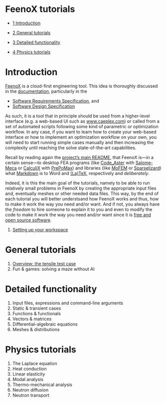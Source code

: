 # FeenoX tutorials

- [<span class="toc-section-number">1</span> Introduction][]
- [<span class="toc-section-number">2</span> General tutorials][]
- [<span class="toc-section-number">3</span> Detailed functionality][]
- [<span class="toc-section-number">4</span> Physics tutorials][]

  [<span class="toc-section-number">1</span> Introduction]: #introduction
  [<span class="toc-section-number">2</span> General tutorials]: #general-tutorials
  [<span class="toc-section-number">3</span> Detailed functionality]: #detailed-functionality
  [<span class="toc-section-number">4</span> Physics tutorials]: #physics-tutorials

# Introduction

[FeenoX][] is a cloud-first engineering tool. This idea is thoroughly
discussed in the [documentation][], particularly in the

- [Software Requirements Specification][], and
- [Software Design Specification][]

As such, it is a tool that in principle should be used from a
higher-level interface (e.g. a web-based UI such as www.caeplex.com) or
called from a set of automated scripts following some kind of parametric
or optimization workflow. In any case, if you want to learn how to
create your web-based interface or how to implement an optimization
workflow on your own, you will need to start running simple cases
manually and then increasing the complexity until reaching the solve
state-of-the-art capabilities.

Recall by reading again the [project’s main README][], that FeenoX is—in
a certain sense—to desktop FEA programs (like [Code_Aster][] with
[Salome-Meca][] or [CalculiX][] with [PrePoMax][]) and libraries (like
[MoFEM][] or [Sparselizard][]) what [Markdown][] is to Word and
[(La)TeX][], respectively and *deliberately*.

Indeed, it is this the main goal of the tutorials, namely to be able to
run relatively small problems in FeenoX by creating the appropriate
input files and, eventually meshes or other needed data files. This way,
by the end of each tutorial you will better understsand how FeenoX works
and thus, how to make it work the way you need and/or want. And if not,
you always have the *freedom* to hire someone to explain it to you and
even to modify the code to make it work the way you need and/or want
since it is [free and open source software][].

1.  [Setting up your workspace][]

  [FeenoX]: https://www.seamplex.com/feenox
  [documentation]: https://www.seamplex.com/feenox/doc
  [Software Requirements Specification]: https://www.seamplex.com/feenox/doc/srs.html
  [Software Design Specification]: https://www.seamplex.com/feenox/doc/sds.html
  [project’s main README]: https://github.com/seamplex/feenox
  [Code_Aster]: https://www.code-aster.org/spip.php?rubrique2
  [Salome-Meca]: https://www.code-aster.org/V2/spip.php?article303
  [CalculiX]: http://www.calculix.de/
  [PrePoMax]: https://prepomax.fs.um.si/
  [MoFEM]: http://mofem.eng.gla.ac.uk/mofem/html/
  [Sparselizard]: http://sparselizard.org/
  [Markdown]: https://commonmark.org/
  [(La)TeX]: https://en.wikipedia.org/wiki/LaTeX
  [free and open source software]: https://www.seamplex.com/feenox/#licensing
  [Setting up your workspace]: 000-setup

# General tutorials

1.  [Overview: the tensile test case][]
2.  Fun & games: solving a maze without AI

  [Overview: the tensile test case]: 110-tensile-test

# Detailed functionality

1.  Input files, expressions and command-line arguments
2.  Static & transient cases
3.  Functions & functionals
4.  Vectors & matrices
5.  Differential-algebraic equations
6.  Meshes & distributions

# Physics tutorials

1.  The Laplace equation
2.  Heat conduction
3.  Linear elasticity
4.  Modal analysis
5.  Thermo-mechanical analysis
6.  Neutron diffusion
7.  Neutron transport
